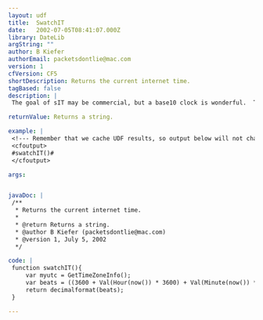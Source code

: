 ```yaml
---
layout: udf
title:  SwatchIT
date:   2002-07-05T08:41:07.000Z
library: DateLib
argString: ""
author: B Kiefer
authorEmail: packetsdontlie@mac.com
version: 1
cfVersion: CF5
shortDescription: Returns the current internet time.
tagBased: false
description: |
 The goal of sIT may be commercial, but a base10 clock is wonderful.  This function can be very useful in timestamps and other query string variables.  This function should self adjust for your UTC offset.  See http://www.ypass.net for PHP and Perl versions.  See http://www.swatch.com for information.

returnValue: Returns a string.

example: |
 <!--- Remember that we cache UDF results, so output below will not change. --->
 <cfoutput>
 #swatchIT()#
 </cfoutput>

args:


javaDoc: |
 /**
  * Returns the current internet time.
  * 
  * @return Returns a string. 
  * @author B Kiefer (packetsdontlie@mac.com) 
  * @version 1, July 5, 2002 
  */

code: |
 function swatchIT(){
     var myutc = GetTimeZoneInfo();
     var beats = ((3600 + Val(Hour(now()) * 3600) + Val(Minute(now()) * 60) + Second(now()) + val(myutc.utcTotalOffset)) mod 86400) / 86.4;
     return decimalformat(beats);
 }

---
```


